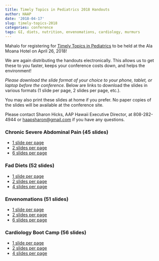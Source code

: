 ```yaml
---
title: Timely Topics in Pediatrics 2018 Handouts
author: HAAP
date: '2018-04-17'
slug: timely-topics-2018
categories: conference
tags: GI, diets, nutrition, envenomations, cardiology, murmurs
---
```



Mahalo for registering for [Timely Topics in Pediatrics](https://aaphawaii.org/event/timely-topics-in-pediatrics-conference-2018-cme-available/) to be held at the Ala Moana Hotel on April 26, 2018! 

We are again distributing the handouts electronically. This allows us to get these to you faster, keeps your conference costs down, and helps the environment!

<em>Please download the slide format of your choice to your phone, tablet, or laptop before the conference.</em> Below are links to download the slides in various formats (1 slide per page, 2 slides per page, etc.). 

You may also print these slides at home if you prefer. No  paper copies of the slides will be available at the conference site. 

Please contact Sharon Hicks, AAP Hawaii Executive Director, at 808-282-4944 or [haapsharon@gmail.com](mailto:haapsharon@gmail.com) if you have any questions.

### Chronic Severe Abdominal Pain (45 slides)
* [1 slide per page](/pdfs/pain1.pdf)
* [2 slides per page](/pdfs/pain2.pdf) 
* [6 slides per page](/pdfs/pain6.pdf)

### Fad Diets (52 slides)
* [1 slide per page](/pdfs/diets1.pdf)
* [2 slides per page](/pdfs/diets2.pdf)
* [4 slides per page](/pdfs/diets4.pdf)

### Envenomations (51 slides)
* [1 slide per page](/pdfs/envenomations1.pdf)
* [2 slides per page](/pdfs/envenomations2.pdf)
* [6 slides per page](/pdfs/envenomations6.pdf)

### Cardiology Boot Camp (56 slides)
* [1 slide per page](/pdfs/cardboot1.pdf)
* [2 slides per page](/pdfs/cardboot2.pdf)
* [4 slides per page](/pdfs/cardboot4.pdf)